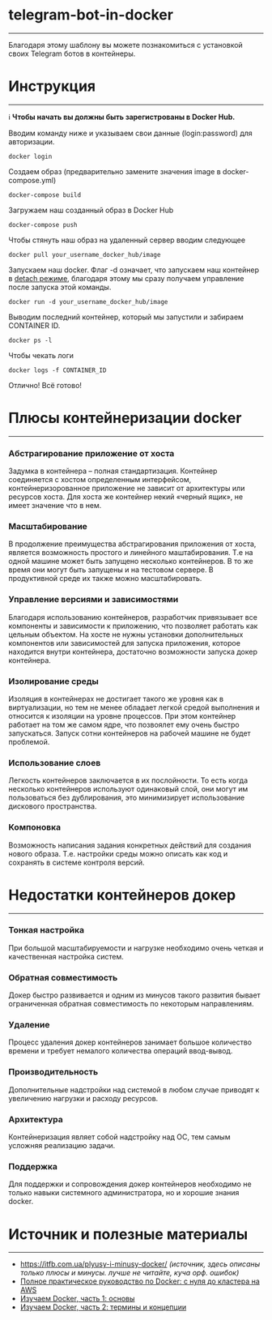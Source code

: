 # telegram-bot-in-docker 
___
Благодаря этому шаблону вы можете познакомиться с установкой 
своих Telegram ботов в контейнеры.

# Инструкция
___
:information_source: **Чтобы начать вы должны быть зарегистрованы в Docker Hub.** 

Вводим команду ниже и указываем свои данные (login:password) для авторизации.
    
    docker login

Создаем образ (предварительно замените значения image в docker-compose.yml)

    docker-compose build

Загружаем наш созданный образ в Docker Hub

    docker-compose push

Чтобы стянуть наш образ на удаленный сервер вводим следующее

    docker pull your_username_docker_hub/image

Запускаем наш docker. 
Флаг -d означает, что запускаем наш контейнер в [detach режиме](https://docs.docker.com/engine/reference/run/#detached--d), благодаря этому мы сразу получаем управление после запуска этой команды. 

    docker run -d your_username_docker_hub/image

Выводим последний контейнер, который мы запустили и забираем CONTAINER ID.

    docker ps -l

Чтобы чекать логи 

    docker logs -f CONTAINER_ID

Отлично! Всё готово!

# Плюсы контейнеризации docker
___
### Абстрагирование приложение  от хоста
Задумка в контейнера – полная стандартизация. Контейнер соединяется с хостом определенным интерфейсом, контейнеризорованное приложение не зависит от архитектуры или ресурсов хоста. Для хоста же контейнер некий «черный ящик», не имеет значение что в нем.

### Масштабирование
В продолжение преимущества абстрагирования приложения от хоста, является возможность простого и линейного маштабирования. Т.е на одной машине может быть запущено несколько контейнеров. В то же время они могут быть запущены и на тестовом сервере. В продуктивной среде их также можно масштабировать.

### Управление версиями и зависимостями
Благодаря использованию контейнеров, разработчик привязывает все компоненты и зависимости к приложению, что позволяет работать как цельным объектом. На  хосте не нужны установки дополнительных компонентов или зависимостей для запуска приложения, которое находится внутри контейнера, достаточно возможности запуска докер контейнера.

### Изолирование среды
Изоляция в контейнерах не достигает такого же уровня как в виртуализации, но тем не менее обладает легкой средой выполнения и относится к изоляции на уровне процессов. При этом контейнер работает на том же самом ядре, что позвоялет ему очень быстро запускаться. Запуск сотни контейнеров на рабочей машине не будет проблемой.

### Использование слоев
Легкость контейнеров заключается в их послойности. То есть когда несколько контейнеров используют одинаковый слой, они могут им пользоваться без дублирования, это минимизирует использование дискового пространства.

### Компоновка
Возможность написания задания конкретных действий для создания нового образа. Т.е. настройки среды можно описать как код и сохранять в системе контроля версий.

# Недостатки контейнеров докер
___
### Тонкая настройка
При большой масштабируемости и нагрузке необходимо очень четкая и качественная настройка систем.

### Обратная совместимость
Докер быстро развивается и одним из минусов такого развития бывает ограниченная обратная совместимость по некоторым направлениям.

### Удаление
Процесс удаления докер контейнеров занимает большое количество времени и требует немалого количества операций ввод-вывод.

### Производительность
Дополнительные надстройки над системой в любом случае приводят к увеличению нагрузки и расходу ресурсов.

### Архитектура
Контейнеризация являет собой надстройку над ОС, тем самым усложняя реализацию задачи.

### Поддержка
Для поддержки и сопровождения докер контейнеров необходимо не только навыки системного администратора, но и хорошие знания docker.

# Источник и полезные материалы
___
+ https://itfb.com.ua/plyusy-i-minusy-docker/ *(источник, здесь описаны только плюсы и минусы. лучше не читайте, куча орф. ошибок)*
+ [Полное практическое руководство по Docker: с нуля до кластера на AWS](https://habr.com/ru/post/310460/)
+ [Изучаем Docker, часть 1: основы](https://habr.com/ru/company/ruvds/blog/438796/)
+ [Изучаем Docker, часть 2: термины и концепции](https://habr.com/ru/company/ruvds/blog/439978/)
